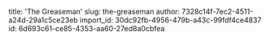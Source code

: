title: 'The Greaseman'
slug: the-greaseman
author: 7328c14f-7ec2-4511-a24d-29a1c5ce23eb
import_id: 30dc92fb-4956-479b-a43c-99fdf4ce4837
id: 6d693c61-ce85-4353-aa60-27ed8a0cbfea
